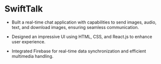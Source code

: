 # SwiftTalk

* Built a real-time chat application with capabilities to send images, audio, text, and download images, ensuring seamless communication.
* Designed an impressive UI using HTML, CSS, and React.js to enhance user experience.

* Integrated Firebase for real-time data synchronization and efficient multimedia handling.
